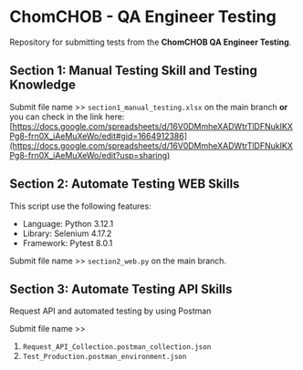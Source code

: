 # ChomCHOB - QA Engineer Testing
Repository for submitting tests from the **ChomCHOB QA Engineer Testing**.


## Section 1: Manual Testing Skill and Testing Knowledge
Submit file name >> ```section1_manual_testing.xlsx``` on the main branch **or** you can check in the link here:  [https://docs.google.com/spreadsheets/d/16V0DMmheXADWtrTlDFNukIKXPg8-frn0X_iAeMuXeWo/edit#gid=1664912386](https://docs.google.com/spreadsheets/d/16V0DMmheXADWtrTlDFNukIKXPg8-frn0X_iAeMuXeWo/edit?usp=sharing)
## Section 2: Automate Testing WEB Skills
This script use the following features:
- Language: Python 3.12.1
- Library: Selenium 4.17.2
- Framework: Pytest 8.0.1


Submit file name >> ```section2_web.py``` on the main branch.
## Section 3: Automate Testing API Skills
Request API and automated testing by using Postman

Submit file name >>
1. ```Request_API_Collection.postman_collection.json```
2. ```Test_Production.postman_environment.json```
